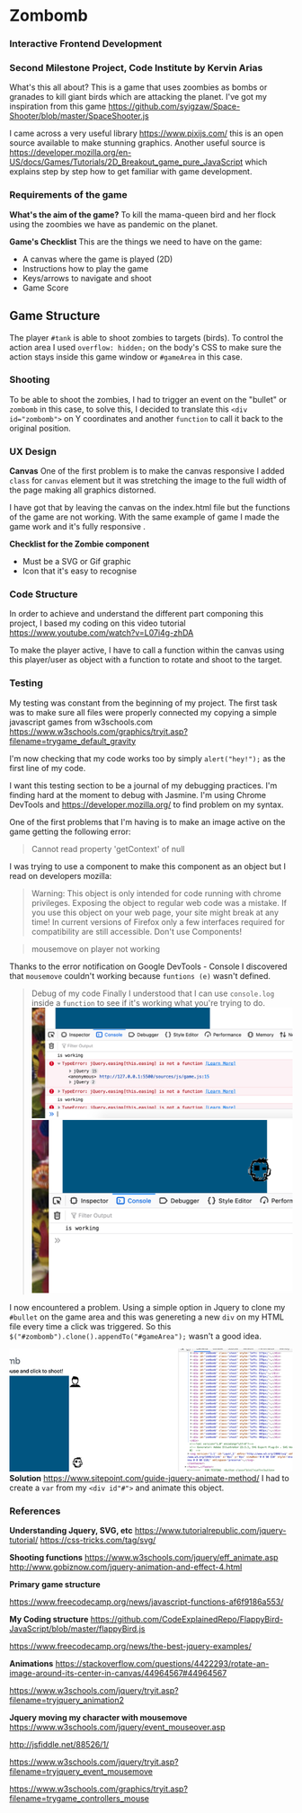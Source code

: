 # Zombomb
### Interactive Frontend Development
### Second Milestone Project, Code Institute by Kervin Arias

What's this all about?
This is a game that uses zoombies as bombs or granades to kill giant birds which are attacking the planet. I've got my inspiration from this game https://github.com/syigzaw/Space-Shooter/blob/master/SpaceShooter.js

I came across a very useful library https://www.pixijs.com/ this is an open source available to make stunning graphics. Another useful source is https://developer.mozilla.org/en-US/docs/Games/Tutorials/2D_Breakout_game_pure_JavaScript which explains step by step how to get familiar with game development.

### Requirements of the game 

**What's the aim of the game?**
To kill the mama-queen bird and her flock using the zoombies we have as pandemic on the planet.

**Game's Checklist**
This are the things we need to have on the game:
* A canvas where the game is played (2D)
* Instructions how to play the game
* Keys/arrows to navigate and shoot
* Game Score

## Game Structure
The player `#tank` is able to shoot zombies to targets (birds). To control the action area I used `overflow: hidden;` on the body's CSS to make sure the action stays inside this game window or `#gameArea` in this case.

### Shooting
To be able to shoot the zombies, I had to trigger an event on the "bullet" or `zombomb` in this case, to solve this, I decided to translate this `<div id="zombomb">` on Y coordinates and another `function` to call it back to the original position.


### UX Design

**Canvas**
One of the first problem is to make the canvas responsive I added `class` for `canvas` element but it was stretching the image to the full width of the page making all graphics distorned.

I have got that by leaving the canvas on the index.html file but the functions of the game are not working. With the same example of game I made the game work and it's fully responsive . 

**Checklist for the Zombie component**
* Must be a SVG or Gif graphic
* Icon that it's easy to recognise

### Code Structure
In order to achieve and understand the different part componing this project, I based my coding on this video tutorial https://www.youtube.com/watch?v=L07i4g-zhDA

To make the player active, I have to call a function within the canvas using this player/user as object with a function to rotate and shoot to the target.


### Testing

My testing was constant from the beginning of my project. The first task was to make sure all files were properly connected my copying a simple javascript games from w3schools.com https://www.w3schools.com/graphics/tryit.asp?filename=trygame_default_gravity

I'm now checking that my code works too by simply `alert("hey!");` as the first line of my code.

I want this testing section to be a journal of my debugging practices. I'm finding hard at the moment to debug with Jasmine. I'm using Chrome DevTools and https://developer.mozilla.org/ to find problem on my syntax.

One of the first problems that I'm having is to make an image active on the game getting the following error:

>Cannot read property 'getContext' of null

I was trying to use a component to make this component as an object but I read on developers mozilla:

> Warning: This object is only intended for code running with chrome privileges. Exposing the object to regular web code was a mistake. If you use this object on your web page, your site might break at any time! In current versions of Firefox only a few interfaces required for compatibility are still accessible. Don't use Components!

>mousemove on player not working

Thanks to the error notification on Google DevTools - Console I discovered that `mousemove` couldn't working because `funtions (e)` wasn't defined.

>Debug of my code
Finally I understood that I can use `console.log` inside a `function` to see if it's working what you're trying to do. ![DevTools marking errors](sources/readme-links/debug-example1.png) ![Console clear and working properly](sources/readme-links/debug-solution1.png)

I now encountered a problem. Using a simple option in Jquery to clone my `#bullet` on the game area and this was genereting a new `div` on my HTML file every time a click was triggered. So this `$("#zombomb").clone().appendTo("#gameArea");` wasn't a good idea.

![DevTools showing new divs created](sources/readme-links/cloning-div.jpg)
 **Solution**
 https://www.sitepoint.com/guide-jquery-animate-method/
I had to create a `var` from my `<div id"#">` and animate this object.


### References

**Understanding Jquery, SVG, etc**
https://www.tutorialrepublic.com/jquery-tutorial/
https://css-tricks.com/tag/svg/

**Shooting functions**
https://www.w3schools.com/jquery/eff_animate.asp
http://www.gobiznow.com/jquery-animation-and-effect-4.html

**Primary game structure**

https://www.freecodecamp.org/news/javascript-functions-af6f9186a553/

**My Coding structure**
https://github.com/CodeExplainedRepo/FlappyBird-JavaScript/blob/master/flappyBird.js

https://www.freecodecamp.org/news/the-best-jquery-examples/

**Animations**
https://stackoverflow.com/questions/4422293/rotate-an-image-around-its-center-in-canvas/44964567#44964567

https://www.w3schools.com/jquery/tryit.asp?filename=tryjquery_animation2

**Jquery moving my character with mousemove**
https://www.w3schools.com/jquery/event_mouseover.asp



http://jsfiddle.net/88526/1/

https://www.w3schools.com/jquery/tryit.asp?filename=tryjquery_event_mousemove

https://www.w3schools.com/graphics/tryit.asp?filename=trygame_controllers_mouse